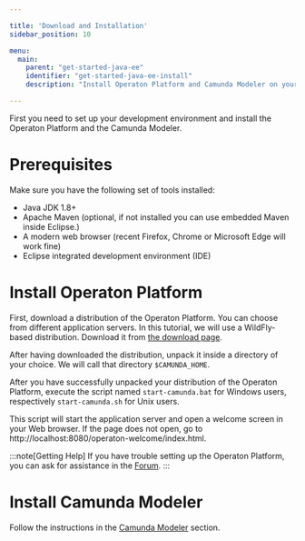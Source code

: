 ```yaml
---

title: 'Download and Installation'
sidebar_position: 10

menu:
  main:
    parent: "get-started-java-ee"
    identifier: "get-started-java-ee-install"
    description: "Install Operaton Platform and Camunda Modeler on your machine."

---
```


First you need to set up your development environment and install the Operaton Platform and the Camunda Modeler.


# Prerequisites

Make sure you have the following set of tools installed:

* Java JDK 1.8+
* Apache Maven (optional, if not installed you can use embedded Maven inside Eclipse.)
* A modern web browser (recent Firefox, Chrome or Microsoft Edge will work fine)
* Eclipse integrated development environment (IDE)

# Install Operaton Platform

First, download a distribution of the Operaton Platform. You can choose from different application servers. In this tutorial, we will use a WildFly-based distribution. Download it from [the download page](https://downloads.camunda.cloud/release/operaton-bpm/wildfly/).

After having downloaded the distribution, unpack it inside a directory of your choice. We will call that directory
`$CAMUNDA_HOME`.

After you have successfully unpacked your distribution of the Operaton Platform, execute the script named
`start-camunda.bat` for Windows users, respectively `start-camunda.sh` for Unix users.

This script will start the application server and open a welcome screen in your Web browser.
If the page does not open, go to http://localhost:8080/operaton-welcome/index.html.

:::note[Getting Help]
If you have trouble setting up the Operaton Platform, you can ask for assistance in the [Forum](https://forum.operaton.org/).
:::

# Install Camunda Modeler

Follow the instructions in the [Camunda Modeler](/manual/latest/installation/camunda-modeler) section.